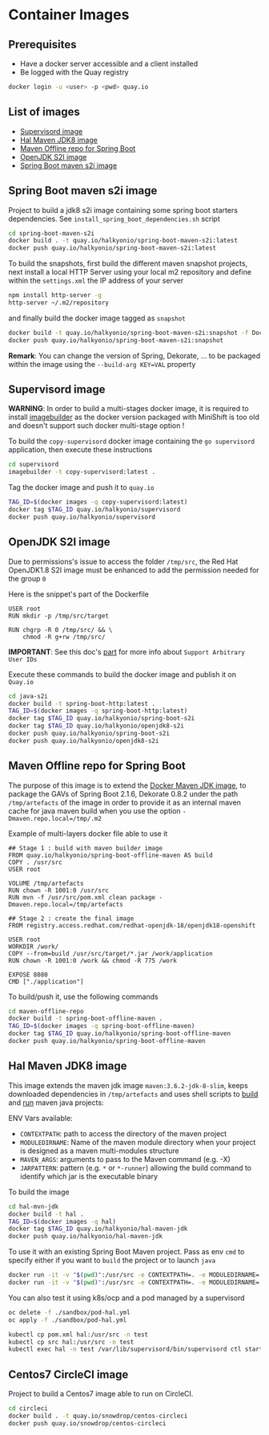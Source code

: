 # Container Images

## Prerequisites

- Have a docker server accessible and a client installed
- Be logged with the Quay registry
```bash
docker login -u <user> -p <pwd> quay.io
```

## List of images

  * [Supervisord image](#supervisord-image)
  * [Hal Maven JDK8 image](#hal-maven-jdk8-image)
  * [Maven Offline repo for Spring Boot](#maven-offline-repo-for-spring-boot)
  * [OpenJDK S2I image](#openjdk-s2i-image)  
  * [Spring Boot maven s2i image](#spring-boot-maven-s2i-image)  

## Spring Boot maven s2i image

Project to build a jdk8 s2i image containing some spring boot starters dependencies. See `install_spring_boot_dependencies.sh` script
```bash
cd spring-boot-maven-s2i
docker build . -t quay.io/halkyonio/spring-boot-maven-s2i:latest
docker push quay.io/halkyonio/spring-boot-maven-s2i:latest
```
To build the snapshots, first build the different maven snapshot projects, next install a local HTTP Server
using your local m2 repository and define within the `settings.xml` the IP address of your server
```bash
npm install http-server -g
http-server ~/.m2/repository
```
and finally build the docker image tagged as `snapshot` 

```bash
docker build -t quay.io/halkyonio/spring-boot-maven-s2i:snapshot -f Dockerfile-snapshot .
docker push quay.io/halkyonio/spring-boot-maven-s2i:snapshot
```

**Remark**: You can change the version of Spring, Dekorate, ... to be packaged within the image using the `--build-arg KEY=VAL` property
  
## Supervisord image

**WARNING**: In order to build a multi-stages docker image, it is required to install [imagebuilder](https://github.com/openshift/imagebuilder) 
as the docker version packaged with MiniShift is too old and doesn't support such docker multi-stage option !

To build the `copy-supervisord` docker image containing the `go supervisord` application, then execute these instructions

```bash
cd supervisord
imagebuilder -t copy-supervisord:latest .
```
  
Tag the docker image and push it to `quay.io`

```bash
TAG_ID=$(docker images -q copy-supervisord:latest)
docker tag $TAG_ID quay.io/halkyonio/supervisord
docker push quay.io/halkyonio/supervisord
```
  
## OpenJDK S2I image

Due to permissions's issue to access the folder `/tmp/src`, the Red Hat OpenJDK1.8 S2I image must be enhanced to add the permission needed for the group `0`

Here is the snippet's part of the Dockerfile

```docker
USER root
RUN mkdir -p /tmp/src/target

RUN chgrp -R 0 /tmp/src/ && \
    chmod -R g+rw /tmp/src/
```

**IMPORTANT**: See this doc's [part](https://docs.openshift.org/latest/creating_images/guidelines.html#openshift-specific-guidelines) for more info about `Support Arbitrary User IDs`

Execute these commands to build the docker image and publish it on `Quay.io`
 
```bash
cd java-s2i
docker build -t spring-boot-http:latest .
TAG_ID=$(docker images -q spring-boot-http:latest)
docker tag $TAG_ID quay.io/halkyonio/spring-boot-s2i
docker tag $TAG_ID quay.io/halkyonio/openjdk8-s2i
docker push quay.io/halkyonio/spring-boot-s2i
docker push quay.io/halkyonio/openjdk8-s2i
```
## Maven Offline repo for Spring Boot

The purpose of this image is to extend the [Docker Maven JDK image](https://hub.docker.com/_/maven), to package the GAVs of Spring Boot 2.1.6, Dekorate 0.8.2
under the path `/tmp/artefacts` of the image in order to provide it as an internal maven cache for java maven build when you use the option `-Dmaven.repo.local=/tmp/.m2`

Example of multi-layers docker file able to use it 
```
## Stage 1 : build with maven builder image
FROM quay.io/halkyonio/spring-boot-offline-maven AS build
COPY . /usr/src
USER root

VOLUME /tmp/artefacts
RUN chown -R 1001:0 /usr/src
RUN mvn -f /usr/src/pom.xml clean package -Dmaven.repo.local=/tmp/artefacts

## Stage 2 : create the final image
FROM registry.access.redhat.com/redhat-openjdk-18/openjdk18-openshift

USER root
WORKDIR /work/
COPY --from=build /usr/src/target/*.jar /work/application
RUN chown -R 1001:0 /work && chmod -R 775 /work

EXPOSE 8080
CMD ["./application"]
```

To build/push it, use the following commands
```bash
cd maven-offline-repo
docker build -t spring-boot-offline-maven .
TAG_ID=$(docker images -q spring-boot-offline-maven)
docker tag $TAG_ID quay.io/halkyonio/spring-boot-offline-maven
docker push quay.io/halkyonio/spring-boot-offline-maven
```

## Hal Maven JDK8 image

This image extends the maven jdk image `maven:3.6.2-jdk-8-slim`, keeps downloaded dependencies in `/tmp/artefacts` and uses 
shell scripts to [build](hal-mvn-jdk/build) and [run](hal-mvn-jdk/run) maven java projects: 

ENV Vars available:

- `CONTEXTPATH`: path to access the directory of the maven project
- `MODULEDIRNAME`: Name of the maven module directory when your project is designed as a maven multi-modules structure
- `MAVEN_ARGS`: arguments to pass to the Maven command (e.g. -X)
- `JARPATTERN`: pattern (e.g. `*` or `*-runner`) allowing the build command to identify which jar is the executable binary

To build the image
```bash
cd hal-mvn-jdk
docker build -t hal . 
TAG_ID=$(docker images -q hal)
docker tag $TAG_ID quay.io/halkyonio/hal-maven-jdk
docker push quay.io/halkyonio/hal-maven-jdk
```

To use it with an existing Spring Boot Maven project.
Pass as env `cmd` to specify either if you want to `build` the project or to launch `java`
```bash
docker run -it -v "$(pwd)":/usr/src -e CONTEXTPATH=. -e MODULEDIRNAME=. -e cmd=build hal
docker run -it -v "$(pwd)":/usr/src -e CONTEXTPATH=. -e MODULEDIRNAME=. -e cmd=run hal
```

You can also test it using k8s/ocp and a pod managed by a supervisord
```bash
oc delete -f ./sandbox/pod-hal.yml
oc apply -f ./sandbox/pod-hal.yml

kubectl cp pom.xml hal:/usr/src -n test
kubectl cp src hal:/usr/src -n test
kubectl exec hal -n test /var/lib/supervisord/bin/supervisord ctl start build
```

## Centos7 CircleCI image

Project to build a Centos7 image able to run on CircleCI.
```bash
cd circleci
docker build . -t quay.io/snowdrop/centos-circleci
docker push quay.io/snowdrop/centos-circleci
```
